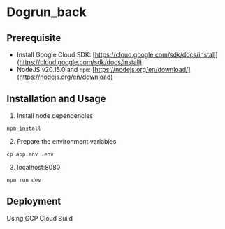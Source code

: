 # Dogrun_back

## Prerequisite
- Install Google Cloud SDK: [https://cloud.google.com/sdk/docs/install](https://cloud.google.com/sdk/docs/install)
- NodeJS v20.15.0 and `npm`: [https://nodejs.org/en/download/](https://nodejs.org/en/download)

## Installation and Usage

1. Install node dependencies
```
npm install
```

2. Prepare the environment variables
```
cp app.env .env
```

3. localhost:8080:
```
npm run dev
```

## Deployment
Using GCP Cloud Build